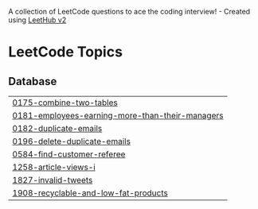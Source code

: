 A collection of LeetCode questions to ace the coding interview! - Created using [LeetHub v2](https://github.com/arunbhardwaj/LeetHub-2.0)
<!---LeetCode Topics Start-->
# LeetCode Topics
## Database
|  |
| ------- |
| [0175-combine-two-tables](https://github.com/YuvarajKate/LeetCode-SQL/tree/master/0175-combine-two-tables) |
| [0181-employees-earning-more-than-their-managers](https://github.com/YuvarajKate/LeetCode-SQL/tree/master/0181-employees-earning-more-than-their-managers) |
| [0182-duplicate-emails](https://github.com/YuvarajKate/LeetCode-SQL/tree/master/0182-duplicate-emails) |
| [0196-delete-duplicate-emails](https://github.com/YuvarajKate/LeetCode-SQL/tree/master/0196-delete-duplicate-emails) |
| [0584-find-customer-referee](https://github.com/YuvarajKate/LeetCode-SQL/tree/master/0584-find-customer-referee) |
| [1258-article-views-i](https://github.com/YuvarajKate/LeetCode-SQL/tree/master/1258-article-views-i) |
| [1827-invalid-tweets](https://github.com/YuvarajKate/LeetCode-SQL/tree/master/1827-invalid-tweets) |
| [1908-recyclable-and-low-fat-products](https://github.com/YuvarajKate/LeetCode-SQL/tree/master/1908-recyclable-and-low-fat-products) |
<!---LeetCode Topics End-->
